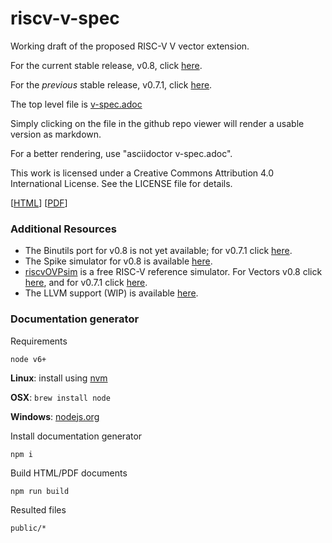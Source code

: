 # riscv-v-spec
Working draft of the proposed RISC-V V vector extension.

For the current stable release, v0.8, click [here](https://github.com/riscv/riscv-v-spec/releases/tag/0.8).

For the _previous_ stable release, v0.7.1, click [here](https://github.com/riscv/riscv-v-spec/releases/tag/0.7.1).

The top level file is [v-spec.adoc](./v-spec.adoc)

Simply clicking on the file in the github repo viewer will render a usable
version as markdown.

For a better rendering, use "asciidoctor v-spec.adoc".

This work is licensed under a Creative Commons Attribution 4.0
International License. See the LICENSE file for details.

[[HTML](https://riscv.github.io/documents/riscv-v-spec/)] [[PDF](https://riscv.github.io/documents/riscv-v-spec/riscv-v-spec.pdf)]

### Additional Resources
- The Binutils port for v0.8 is not yet available; for v0.7.1 click [here](https://github.com/sifive/riscv-binutils-gdb/tree/2ce33d5584b11454ee2eb250a679888c310c5d18).
- The Spike simulator for v0.8 is available [here](https://github.com/riscv/riscv-isa-sim/tree/b8806095104da9c41e65696840c2863a08f82936).
- [riscvOVPsim](https://github.com/riscv/riscv-ovpsim) is a free RISC-V reference simulator. For Vectors v0.8 click [here](https://github.com/riscv/riscv-ovpsim), and for v0.7.1 click [here](https://github.com/riscv/riscv-ovpsim).
- The LLVM support (WIP) is available [here](https://github.com/isrc-cas/rvv-llvm).

### Documentation generator

Requirements

`node v6+`

**Linux**: install using [nvm](https://github.com/creationix/nvm)

**OSX**: `brew install node`

**Windows**: [nodejs.org](https://nodejs.org/en/download/)

Install documentation generator

`npm i`

Build HTML/PDF documents

`npm run build`

Resulted files

`public/*`
